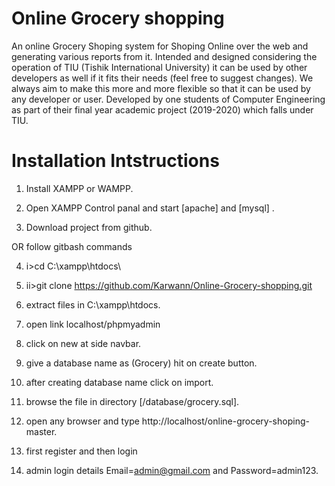 # Online Grocery shopping
An online Grocery Shoping system for Shoping Online over the web and generating various reports from it. Intended and designed considering the operation of TIU (Tishik International University) it can be used by other developers as well if it fits their needs (feel free to suggest changes). We always aim to make this more and more flexible so that it can be used by any developer or user. Developed by one students of Computer Engineering as part of their final year academic project (2019-2020) which falls under TIU.

# Installation Intstructions
1. Install XAMPP or WAMPP.

2. Open XAMPP Control panal and start [apache] and [mysql] .

3. Download project from github.

OR follow gitbash commands

4. i>cd C:\\xampp\htdocs\

5. ii>git clone https://github.com/Karwann/Online-Grocery-shopping.git
6. extract files in C:\xampp\htdocs.

7. open link localhost/phpmyadmin

8. click on new at side navbar.

9. give a database name as (Grocery) hit on create button.

10. after creating database name click on import.

11. browse the file in directory [/database/grocery.sql].

12. open any browser and type http://localhost/online-grocery-shoping-master.

13. first register and then login

14. admin login details Email=admin@gmail.com and Password=admin123.

